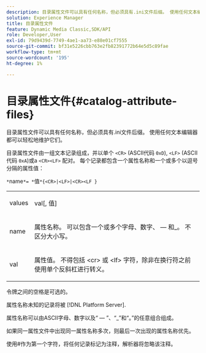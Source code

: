 ```yaml
---
description: 目录属性文件可以具有任何名称，但必须具有.ini文件后缀。 使用任何文本编辑器都可以轻松地维护它们。
solution: Experience Manager
title: 目录属性文件
feature: Dynamic Media Classic,SDK/API
role: Developer,User
exl-id: 79d9439d-7749-4ae1-aa73-e88e01cf7555
source-git-commit: bf31e5226cbb763e2fb82391772b64e5d5c89fae
workflow-type: tm+mt
source-wordcount: '195'
ht-degree: 1%

---
```


# 目录属性文件{#catalog-attribute-files}

目录属性文件可以具有任何名称，但必须具有.ini文件后缀。 使用任何文本编辑器都可以轻松地维护它们。

目录属性文件由一组文本记录组成，并以单个 `<CR>` (ASCII代码 `0xD`), `<LF>` (ASCII代码 `0xA`)或a `<CR><LF>` 配对。 每个记录都包含一个属性名称和一个或多个以逗号分隔的属性值：

`*`name`*= *`值`*{<CR>|<LF>|<CR><LF }`

<table id="simpletable_0F879121670046AE9414298725961303"> 
 <tr class="strow"> 
  <td class="stentry"> <p><span class="varname"> values</span> </p> </td> 
  <td class="stentry"> <p><span class="codeph"> <span class="varname"> val</span>[,<span class="varname"> 值</span>]</span> </p> </td> 
 </tr> 
 <tr class="strow"> 
  <td class="stentry"> <p><span class="varname"> name</span> </p> </td> 
  <td class="stentry"> <p>属性名称。 可以包含一个或多个字母、数字、 — 和_。 不区分大小写。 </p></td> 
 </tr> 
 <tr class="strow"> 
  <td class="stentry"> <p><span class="varname"> val</span> </p></td> 
  <td class="stentry"> <p>属性值。 不得包括 <span class="codeph"> &lt;cr&gt;</span> 或 <span class="codeph"> &lt;lf&gt;</span> 字符，除非在换行符之前使用单个反斜杠进行转义。 </p></td> 
 </tr> 
</table>

令牌之间的空格是可选的。

属性名称未知的记录将被 [!DNL Platform Server].

属性名称可以由ASCII字母、数字以及“ — ”、“_”和“。”的任意组合组成。

如果同一属性文件中出现同一属性名称多次，则最后一次出现的属性名称优先。

使用#作为第一个字符，将任何记录标记为注释，解析器将忽略该注释。
